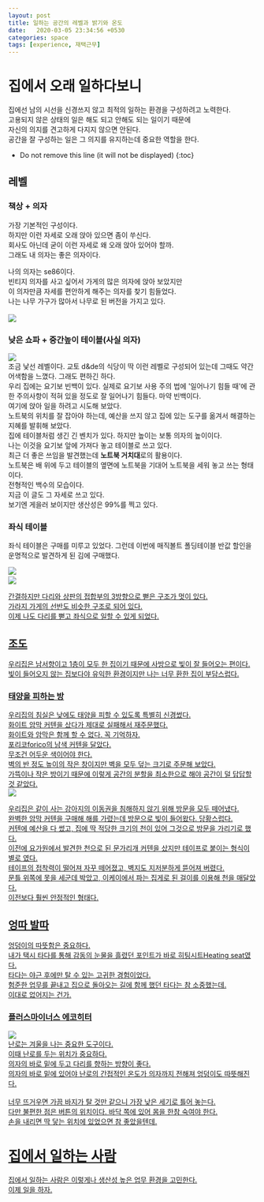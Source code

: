 ```yaml
---
layout: post
title: 일하는 공간의 레벨과 밝기와 온도
date:   2020-03-05 23:34:56 +0530
categories: space 
tags: [experience, 재택근무]
---
```


# 집에서 오래 일하다보니
집에선 남의 시선을 신경쓰지 않고 최적의 일하는 환경을 구성하려고 노력한다.<br>
고용되지 않은 상태의 일은 해도 되고 안해도 되는 일이기 때문에<br>
자신의 의지를 견고하게 다지지 않으면 안된다.<br>
공간을 잘 구성하는 일은 그 의지를 유지하는데 중요한 역할을 한다.<br>

* Do not remove this line (it will not be displayed) 
{:toc}


## 레벨


### 책상 + 의자
가장 기본적인 구성이다. <br>
하지만 이런 자세로 오래 앉아 있으면 좀이 쑤신다. <br>
회사도 아닌데 굳이 이런 자세로 왜 오래 앉아 있어야 할까.<br>
그래도 내 의자는 좋은 의자이다. <br>

나의 의자는 se86이다.<br>
빈티지 의자를 사고 싶어서 가게의 많은 의자에 앉아 보았지만 <br>
이 의자만큼 자세를 편안하게 해주는 의자를 찾기 힘들었다. <br>
나는 나무 가구가 많아서 나무로 된 버전을 가지고 있다. <br>
<br>
<img src="https://www.design-mkt.com/7324-thickbox_default/6-dining-chairs-se-68-egon-eiermann-1951.jpg" style="max-width: 50%; height: auto;">

### 낮은 쇼파 + 중간높이 테이블(사실 의자)
<img src="https://svcstrg2.navitime.jp/imgfile/02301_1703416_02.jpeg" style="max-width: 50%; height: auto;"><br>
조금 낯선 레벨이다. 교토 d&de의 식당이 딱 이런 레벨로 구성되어 있는데 그때도 약간 어색함을 느꼈다. 그래도 편하긴 하다.<br>
우리 집에는 요기보 빈백이 있다. 실제로 요기보 사용 주의 법에 '일어나기 힘들 때'에 관한 주의사항이 적혀 있을 정도로 잘 일어나기 힘들다. 마약 빈백이다. <br>
여기에 앉아 일을 하려고 시도해 보았다.<br>
노트북의 위치를 잘 잡아야 하는데, 예산을 쓰지 않고 집에 있는 도구를 옮겨서 해결하는 지혜를 발휘해 보았다.<br>
집에 테이블처럼 생긴 긴 벤치가 있다. 하지만 높이는 보통 의자의 높이이다. <br>
나는 이것을 요기보 앞에 가져다 놓고 테이블로 쓰고 있다. <br>
최근 더 좋은 쓰임을 발견했는데 **노트북 거치대**로의 활용이다. <br>
노트북은 배 위에 두고 테이블의 옆면에 노트북을 기대어 노트북을 세워 놓고 쓰는 형태이다.<br>
전형적인 백수의 모습이다.<br>
지금 이 글도 그 자세로 쓰고 있다. <br>
보기엔 게을러 보이지만 생산성은 99%를 찍고 있다. <br>

### 좌식 테이블
좌식 테이블은 구매를 미루고 있었다. 그런데 이번에 매직볼트 폴딩테이블 반값 할인을 운명적으로 발견하게 된 김에 구매했다. <br>

<img src="https://cdn.imweb.me/upload/S201712115a2e3e728186c/03d968b349725.jpg" style="max-width: 50%; height: auto;">
<a href="https://magicvault.com/" title="magicvault"><br><img src="https://cdn.imweb.me/upload/S201712115a2e3e728186c/5cb2ba45d7448.jpeg" style="max-width: 25%; height: auto;">

간결하지만 다리와 상판의 접합부의 3방향으로 뻗은 구조가 멋이 있다. <br>
가라지 가게의 선반도 비슷한 구조로 되어 있다. <br>
이제 나도 다리를 뻗고 좌식으로 일할 수 있게 되었다. <br>


## 조도

우리집은 남서향이고 1층이 모두 한 집이기 때문에 사방으로 빛이 잘 들어오는 편이다.<br>
빛이 들어오지 않는 집보다야 유익한 환경이지만 나는 너무 환한 집이 부담스럽다. <br>
 

### 태양을 피하는 방

우리집의 침실은 낮에도 태양을 피할 수 있도록 특별히 신경썼다. <br>
화이트 암막 커텐을 샀다가 제대로 실패해서 재주문했다. <br>
화이트와 암막은 함께 할 수 없다. 꼭 기억하자. <br>
포리코forico의 남색 커텐을 달았다. <br>
무조건 어두운 색이어야 한다.<br>
벽의 반 정도 높이의 작은 창이지만 벽을 모두 덮는 크기로 주문해 보았다.<br>
가뜩이나 작은 방이기 때문에 이렇게 공간의 분할을 최소한으로 해야 공간이 덜 답답할 것 같았다.<br>
<img src="https://www.forico.kr:14048/shop/data/goods/1539278056333l0.jpg" style="max-width: 80%; height: auto;">

우리집은 같이 사는 강아지의 이동권을 침해하지 않기 위해 방문을 모두 떼어냈다.<br>
완벽한 암막 커텐을 구매해 해를 가렸는데 방문으로 빛이 들어왔다. 당황스럽다. <br>
커텐에 예산을 다 썼고, 집에 딱 적당한 크기의 천이 있어 그것으로 방문을 가리기로 했다.<br>
이전에 요가원에서 발견한 천으로 된 문가리개 커텐을 샀지만 테이프로 붙이는 형식이 별로 였다. <br>
테이프의 접착력이 떨어져 자꾸 떼어졌고, 벽지도 지저분하게 뜯어져 버렸다. <br>
문틀 위쪽에 못을 세군데 박았고, 이케이에서 파는 집게로 된 걸이를 이용해 천을 매달았다.  <br>
이전보다 훨씬 안정적인 형태다. <br>

## 엉따 발따

엉덩이의 따뜻함은 중요하다.<br> 
내가 택시 타다를 통해 감동의 눈물을 흘렸던 포인트가 바로 히팅시트Heating seat였다.<br> 
타다는 야근 후에만 탈 수 있는 고귀한 경험이었다.<br> 
험준한 업무를 끝내고 집으로 돌아오는 길에 함께 했던 타다는 참 소중했는데.<br> 
<a href="https://www.bloter.net/archives/373373" title="saygoodbyetotada">이대로 없어지는 건가.<br> 

### 플러스마이너스 에코히터

<img src="https://exit.ohou.se/fcb17d54e6066c2a3d0c9c7937dea4c82fbcfe1c/cicoimg.godohosting.com/pmz/reh_400/2019/REH-400_02.jpg" style="max-width: 50%; height: auto;"><br>
난로는 겨울을 나는 중요한 도구이다.  <br>
이때 난로를 두는 위치가 중요하다. <br>
의자의 바로 밑에 두고 다리를 향하는 방향이 좋다. <br>
의자의 바로 밑에 있어야 난로의 간접적인 온도가 의자까지 전해져 엉덩이도 따뜻해진다.<br>
<br>
너무 뜨거우면 가끔 바지가 탈 것만 같으니 가장 낮은 세기로 틀어 놓는다.<br>
다만 불편한 점은 버튼의 위치이다. 바닥 쪽에 있어 몸을 한참 숙여야 한다.<br>
손을 내리면 딱 닿는 위치에 있었으면 참 좋았을텐데.<br>

# 집에서 일하는 사람<br>

집에서 일하는 사람은 이렇게나 생산성 높은 업무 환경을 고민한다. <br>
이제 일을 하자.<br>



